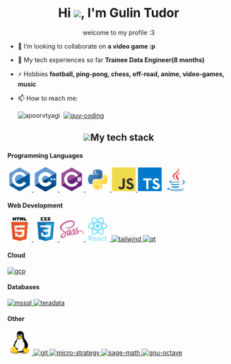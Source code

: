 <h1 align="center">Hi <img src="https://github.com/TheDudeThatCode/TheDudeThatCode/blob/master/Assets/Hi.gif" width="25" />, I'm Gulin Tudor</h1>
<p align="center">welcome to my profile :3</p>

-   👯 I’m looking to collaborate on **a video game :p**
<!--
-   👨‍💻 All of my projects are available at **include your website here**

-   💻 Currently working at **nowhere** -->

-   📄 My tech experiences so far **Trainee Data Engineer(8 months)**

-   ⚡ Hobbies **football, ping-pong, chess, off-road, anime, video-games, music**

-   📫 How to reach me:
<p>
&nbsp;&nbsp;&nbsp;&nbsp;&nbsp;&nbsp;<a href="https://www.linkedin.com/in/gulin-tudor/"style="text-decoration:none" ><img align="center" src="https://cdn.jsdelivr.net/npm/simple-icons@3.0.1/icons/linkedin.svg" alt="apoorvtyagi" height="30" width="30" /></a>&nbsp;
<a href="https://discord.com/users/250670176788283392" target="_blank"><img align="center" src="https://cdn.jsdelivr.net/npm/simple-icons@3.0.1/icons/discord.svg" alt="guy-coding" height="55" width="30" /></a>
</p>

<h2 align="center"><img src="https://github.com/TheDudeThatCode/TheDudeThatCode/blob/master/Assets/Developer.gif" width="55" />My tech stack</h2>
<h4> Programming Languages </h4>
<p align="left">
    <!-- C -->
    <a href="https://www.cprogramming.com/" target="_blank" rel="noreferrer"> <img src="https://raw.githubusercontent.com/devicons/devicon/master/icons/c/c-original.svg" alt="c" width="55" height="55"/> </a> 
    <!-- C++ -->
    <a href="https://www.w3schools.com/cpp/" target="_blank" rel="noreferrer"> <img src="https://raw.githubusercontent.com/devicons/devicon/master/icons/cplusplus/cplusplus-original.svg" alt="cplusplus" width="55" height="55"/> </a> 
    <!-- C# -->
    <a href="https://www.w3schools.com/cs/" target="_blank" rel="noreferrer"> <img src="https://raw.githubusercontent.com/devicons/devicon/master/icons/csharp/csharp-original.svg" alt="csharp" width="55" height="55"/> </a> 
    <!-- Python -->
    <a href="https://www.python.org" target="_blank" rel="noreferrer"> <img src="https://raw.githubusercontent.com/devicons/devicon/master/icons/python/python-original.svg" alt="python" width="55" height="55"/> </a> 
    <!-- JavaScript -->
    <a href="https://developer.mozilla.org/en-US/docs/Web/JavaScript" target="_blank" rel="noreferrer"> <img src="https://raw.githubusercontent.com/devicons/devicon/master/icons/javascript/javascript-original.svg" alt="javascript" width="55" height="55"/> </a> 
    <!-- TypeScript -->
    <a href="https://www.typescriptlang.org/" style="text-decoration:none;" target="_blank" rel="noreferrer"> <img src="https://raw.githubusercontent.com/devicons/devicon/master/icons/typescript/typescript-original.svg" alt="typescript" width="55" height="55"/> </a>
    <!-- Java -->
    <a href="https://www.java.com" style="text-decoration:none;" target="_blank" rel="noreferrer"> <img src="https://raw.githubusercontent.com/devicons/devicon/master/icons/java/java-original.svg" alt="java" width="55" height="55"/> </a>
    <!-- PHP -->
    <!-- <a href="https://www.php.net" target="_blank" rel="noreferrer"> <img src="https://raw.githubusercontent.com/devicons/devicon/master/icons/php/php-original.svg" alt="php" width="55" height="55"/> </a> -->
    <!-- Ruby -->
    <!-- <a href="https://www.ruby-lang.org/en/" target="_blank" rel="noreferrer"> <img src="https://raw.githubusercontent.com/devicons/devicon/master/icons/ruby/ruby-original.svg" alt="ruby" width="55" height="55"/> </a>  -->
</p>
<h4 align="left">Web Development</h4>
<p align="left">
    <!-- HTML -->
    <a href="https://www.w3.org/html/" target="_blank" rel="noreferrer"> <img src="https://raw.githubusercontent.com/devicons/devicon/master/icons/html5/html5-original-wordmark.svg" alt="html5" width="55" height="55"/> </a>
    <!-- CSS -->
    <a href="https://www.w3schools.com/css/" target="_blank" rel="noreferrer"> <img src="https://raw.githubusercontent.com/devicons/devicon/master/icons/css3/css3-original-wordmark.svg" alt="css3" width="55" height="55"/> </a>  
    <!-- Sass -->
    <a href="https://sass-lang.com" target="_blank" rel="noreferrer"> <img src="https://raw.githubusercontent.com/devicons/devicon/master/icons/sass/sass-original.svg" alt="sass" width="55" height="55"/> </a>
    <!-- Angular -->
    <!-- <a href="https://angular.io" target="_blank" rel="noreferrer"> <img src="https://angular.io/assets/images/logos/angular/angular.svg" alt="angular" width="55" height="55"/> </a>  -->
    <!-- React -->
    <a href="https://reactjs.org/" target="_blank" rel="noreferrer"> <img src="https://raw.githubusercontent.com/devicons/devicon/master/icons/react/react-original-wordmark.svg" alt="react" width="55" height="55"/> </a> 
    <!-- Vue -->
    <!-- <a href="https://vuejs.org/" target="_blank" rel="noreferrer"> <img src="https://raw.githubusercontent.com/devicons/devicon/master/icons/vuejs/vuejs-original-wordmark.svg" alt="vuejs" width="55" height="55"/> </a>  -->
    <!-- Bootstrap -->
    <!-- <a href="https://getbootstrap.com" target="_blank" rel="noreferrer"> <img src="https://raw.githubusercontent.com/devicons/devicon/master/icons/bootstrap/bootstrap-plain-wordmark.svg" alt="bootstrap" width="55" height="55"/> </a>  -->
    <!-- Tailwind -->
    <a href="https://tailwindcss.com/" target="_blank" rel="noreferrer"> <img src="https://www.vectorlogo.zone/logos/tailwindcss/tailwindcss-icon.svg" alt="tailwind" width="55" height="55"/> </a> 
    <!-- Bulma CSS -->
    <!-- <a href="https://bulma.io/" target="_blank" rel="noreferrer"> <img src="https://raw.githubusercontent.com/gilbarbara/logos/804dc257b59e144eaca5bc6ffd16949752c6f789/logos/bulma.svg" alt="bulma" width="55" height="55"/> </a> -->
    <!-- Materialise -->
    <!-- <a href="https://materializecss.com/" target="_blank" rel="noreferrer"> <img src="https://raw.githubusercontent.com/prplx/svg-logos/5585531d45d294869c4eaab4d7cf2e9c167710a9/svg/materialize.svg" alt="materialize" width="55" height="55"/> </a>  -->
    <!-- Skeleton CSS -->
    <!-- <a href="http://getskeleton.com/" target="_blank" rel="noreferrer"> <img src="https://www.istudiotech.in/wp-content/uploads/2020/05/skeleton.jpg" alt="materialize" width="100" height="55"/> </a>  -->
    <!-- QT FrontEnd-->
    <a href="https://www.qt.io/" target="_blank" rel="noreferrer"> <img src="https://upload.wikimedia.org/wikipedia/commons/0/0b/Qt_logo_2016.svg" alt="qt" width="55" height="55"/> </a>
    <!-- Svelte -->
    <!-- <a href="https://svelte.dev" target="_blank" rel="noreferrer"> <img src="https://upload.wikimedia.org/wikipedia/commons/1/1b/Svelte_Logo.svg" alt="svelte" width="55" height="55"/> </a>  -->
    <!-- Node.js -->
    <!-- <a href="https://nodejs.org" target="_blank" rel="noreferrer"> <img src="https://raw.githubusercontent.com/devicons/devicon/master/icons/nodejs/nodejs-original-wordmark.svg" alt="nodejs" width="55" height="55"/> </a> -->
    <!-- Next.js-->
    <!-- <a href="https://nextjs.org/" target="_blank" rel="noreferrer"> <img src="https://cdn.worldvectorlogo.com/logos/nextjs-2.svg" alt="nextjs" width="55" height="55"/> </a>  -->
    <!-- Express.js-->
    <!-- <a href="https://expressjs.com" target="_blank" rel="noreferrer"> <img src="https://raw.githubusercontent.com/devicons/devicon/master/icons/express/express-original-wordmark.svg" alt="express" width="55" height="55"/> </a>  -->
    <!-- Spring-->
    <!-- <a href="https://spring.io/" target="_blank" rel="noreferrer"> <img src="https://www.vectorlogo.zone/logos/springio/springio-icon.svg" alt="spring" width="55" height="55"/> </a> -->
    <!-- Django -->
    <!-- <a href="https://www.djangoproject.com/" target="_blank" rel="noreferrer"> <img src="https://cdn.worldvectorlogo.com/logos/django.svg" alt="django" width="55" height="55"/> </a> -->
    <!-- Flask -->
    <!-- <a href="https://flask.palletsprojects.com/" target="_blank" rel="noreferrer"> <img src="https://www.vectorlogo.zone/logos/pocoo_flask/pocoo_flask-icon.svg" alt="flask" width="55" height="55"/> </a> -->
    <!-- Laravel -->
    <!-- <a href="https://laravel.com/" target="_blank" rel="noreferrer"> <img src="https://upload.wikimedia.org/wikipedia/commons/9/9a/Laravel.svg" alt="laravel" width="55" height="55"/> </a>  -->
    <!-- Ruby On Rails -->
    <!-- <a href="https://rubyonrails.org" target="_blank" rel="noreferrer"> <img src="https://raw.githubusercontent.com/devicons/devicon/master/icons/rails/rails-original-wordmark.svg" alt="rails" width="55" height="55"/> </a> -->
    <!-- .Net -->
    <!-- <a href="https://dotnet.microsoft.com/" target="_blank" rel="noreferrer"> <img src="https://raw.githubusercontent.com/devicons/devicon/master/icons/dot-net/dot-net-original-wordmark.svg" alt="dotnet" width="55" height="55"/> </a> -->
</p>
<!-- <h4 align="left">Mobile-App-Development</h4> -->
<p align="left">
    <!-- React Native -->
    <!-- <a href="https://reactnative.dev/" target="_blank" rel="noreferrer"> <img src="https://reactnative.dev/img/header_logo.svg" alt="reactnative" width="55" height="55"/> </a> -->
    <!-- Flutter -->
    <!-- <a href="https://flutter.dev" target="_blank" rel="noreferrer"> <img src="https://www.vectorlogo.zone/logos/flutterio/flutterio-icon.svg" alt="flutter" width="55" height="55"/> </a> -->
</p>
<!-- <h4 align="left">AI/ML</h4> -->
<p align="left">
    <!-- Pandas -->
    <!-- <a href="https://pandas.pydata.org/" target="_blank" rel="noreferrer"> <img src="https://raw.githubusercontent.com/devicons/devicon/2ae2a900d2f041da66e950e4d48052658d850630/icons/pandas/pandas-original.svg" alt="pandas" width="55" height="55"/> </a>  -->
    <!-- PyTorch -->
    <!-- <a href="https://pytorch.org/" target="_blank" rel="noreferrer"> <img src="https://www.vectorlogo.zone/logos/pytorch/pytorch-icon.svg" alt="pytorch" width="55" height="55"/> </a> -->
    <!-- Scikit-Learn -->
    <!-- <a href="https://scikit-learn.org/" target="_blank" rel="noreferrer"> <img src="https://upload.wikimedia.org/wikipedia/commons/0/05/Scikit_learn_logo_small.svg" alt="scikit_learn" width="55" height="55"/> </a>  -->
</p>
<h4 align="left">Cloud</h4>
<p align="left">
    <!-- Google Cloud Platform -->
    <a href="https://cloud.google.com" target="_blank" rel="noreferrer"> <img src="https://www.vectorlogo.zone/logos/google_cloud/google_cloud-icon.svg" alt="gcp" width="55" height="55"/> </a> 
</p>
<!-- <h4 align="left">Game Engines</h4> -->
<p align="left">
  <!-- Unity -->
  <!-- <a href="https://unity.com/" target="_blank" rel="noreferrer"> <img src="https://www.vectorlogo.zone/logos/unity3d/unity3d-icon.svg" alt="unity" width="55" height="55"/> </a>  -->
  <!-- Unreal Engine-->
  <!-- <a href="https://unrealengine.com/" target="_blank" rel="noreferrer"> <img src="https://upload.wikimedia.org/wikipedia/commons/d/da/Unreal_Engine_Logo.svg" alt="unreal" width="55" height="55"/> </a> -->
</p>
<h4 align="left">Databases</h4>
<p align="left">
    <!-- SQL Server SSMS -->
    <a href="https://www.microsoft.com/en-us/sql-server" target="_blank" rel="noreferrer"> <img src="https://www.svgrepo.com/show/303229/microsoft-sql-server-logo.svg" alt="mssql" width="55" height="55"/> </a> 
    <!-- MongoDB -->
    <!-- <a href="https://www.mongodb.com/" target="_blank" rel="noreferrer"> <img src="https://raw.githubusercontent.com/devicons/devicon/master/icons/mongodb/mongodb-original-wordmark.svg" alt="mongodb" width="55" height="55"/> </a>  -->
    <!-- Teradata -->
    <a href="https://www.teradata.com/" target="_blank" rel="noreferrer"> <img src="https://upload.wikimedia.org/wikipedia/commons/c/cd/Teradata_logo_2018.svg" alt="teradata" width="80" height="55"> </a>
</p>
<h4 align="left">Other</h4>
<p align="left">
    <!-- Linux -->
    <a href="https://www.linux.org/" target="_blank" rel="noreferrer"> <img src="https://raw.githubusercontent.com/devicons/devicon/master/icons/linux/linux-original.svg" alt="linux" width="55" height="55"/> 
    </a> 
    <!-- Git -->
    <a href="https://git-scm.com/" target="_blank" rel="noreferrer"> <img src="https://www.vectorlogo.zone/logos/git-scm/git-scm-icon.svg" alt="git" width="55" height="55"/> </a>
    <!-- MicroStrategy -->
    <a href="https://www.microstrategy.com/" target="_blank" rel="noreferrer"> <img src="https://upload.wikimedia.org/wikipedia/commons/3/31/MicroStrategy_logo.svg" alt="micro-strategy" width="80" height="55"/>  </a>
    <!-- Sage Math-->
    <a href="https://www.sagemath.org/" target="_blank" rel="noreferrer"> <img src="https://upload.wikimedia.org/wikipedia/commons/7/72/Sage-logo-2018.svg" alt="sage-math" width="120" height="55"/>  </a>
    <!-- Octave GNU -->
    <a href="https://octave.org/" target="_blank" rel="noreferrer"> <img src="https://upload.wikimedia.org/wikipedia/commons/6/6a/Gnu-octave-logo.svg" alt="gnu-octave" width="55" height="55"/>  </a>
</p>
